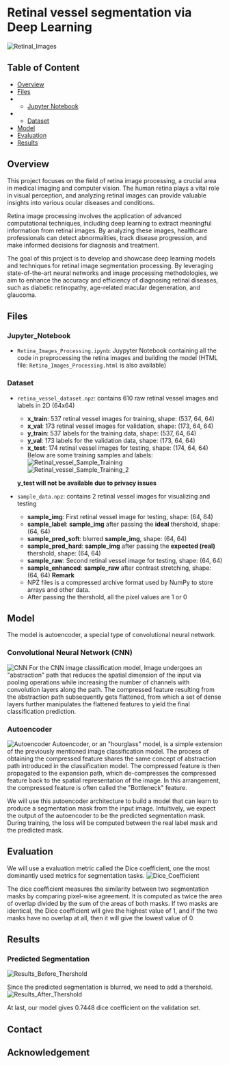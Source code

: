 # Retinal vessel segmentation via Deep Learning

![Retinal_Images](https://github.com/Cheung-Chak-Hang-Billy/Retina-Images-Processing/assets/148378750/9c53d40e-9f4e-41b7-b4fe-422d1d724f10)

## Table of Content
- [Overview](#Overview)
- [Files](#Files)
- - [Jupyter Notebook](#Jupyter_Notebook)
- - [Dataset](#Dataset)
- [Model](#Model)
- [Evaluation](#Evaluation)
- [Results](#Results)

## Overview
This project focuses on the field of retina image processing, a crucial area in medical imaging and computer vision. The human retina plays a vital role in visual perception, and analyzing retinal images can provide valuable insights into various ocular diseases and conditions.

Retina image processing involves the application of advanced computational techniques, including deep learning to extract meaningful information from retinal images. By analyzing these images, healthcare professionals can detect abnormalities, track disease progression, and make informed decisions for diagnosis and treatment.

The goal of this project is to develop and showcase deep learning models and techniques for retinal image segmentation processing. By leveraging state-of-the-art neural networks and image processing methodologies, we aim to enhance the accuracy and efficiency of diagnosing retinal diseases, such as diabetic retinopathy, age-related macular degeneration, and glaucoma.

## Files
### Jupyter_Notebook
- ```Retina_Images_Processing.ipynb```: Juypyter Notebook containing all the code in preprocessing the retina images and building the model
(HTML file: ```Retina_Images_Processing.html``` is also available)

### Dataset
- ```retina_vessel_dataset.npz```: contains 610 raw retinal vessel images and labels in 2D (64x64)
  - **x_train**: 537 retinal vessel images for training, shape: (537, 64, 64)
  - **x_val**: 173 retinal vessel images for validation, shape: (173, 64, 64)
  - **y_train**: 537 labels for the training data, shape: (537, 64, 64)
  - **y_val**: 173 labels for the validation data, shape: (173, 64, 64)
  - **x_test**: 174 retinal vessel images for testing, shape: (174, 64, 64)
Below are some training samples and labels:
![Retinal_vessel_Sample_Training](https://github.com/Cheung-Chak-Hang-Billy/Retina-Images-Processing/assets/148378750/1c6c980b-6ba6-4f16-a004-15b7ab0a84f5)
![Retinal_vessel_Sample_Training_2](https://github.com/Cheung-Chak-Hang-Billy/Retina-Images-Processing/assets/148378750/4e17bdb6-7d00-438c-855c-3d66f7976a50)


  **y_test will not be available due to privacy issues** 

- ```sample_data.npz```: contains 2 retinal vessel images for visualizing and testing
  - **sample_img**: First retinal vessel image for testing, shape: (64, 64)
  - **sample_label**: **sample_img** after passing the **ideal** thershold, shape: (64, 64)
  - **sample_pred_soft**: blurred **sample_img**, shape: (64, 64)
  - **sample_pred_hard**: **sample_img** after passing the **expected (real)** thershold, shape: (64, 64)
  - **sample_raw**: Second retinal vessel image for testing, shape: (64, 64)
  - **sample_enhanced**: **sample_raw** after contrast stretching, shape: (64, 64)
  **Remark**
  - NPZ files is a compressed archive format used by NumPy to store arrays and other data.
  -  After passing the thershold, all the pixel values are 1 or 0

## Model
 The model is autoencoder, a special type of convolutional neural network.
### Convolutional Neural Network (CNN)
![CNN](https://github.com/Cheung-Chak-Hang-Billy/Retina-Images-Processing/assets/148378750/d0e15eab-f15d-4470-81dd-e8a90c0bac92)
For the CNN image classification model, Image undergoes an "abstraction" path that reduces the spatial dimension of the input via pooling operations while increasing the number of channels with convolution layers along the path. The compressed feature resulting from the abstraction path subsequently gets flattened, from which a set of dense layers further manipulates the flattened features to yield the final classification prediction.

### Autoencoder
![Autoencoder](https://github.com/Cheung-Chak-Hang-Billy/Retina-Images-Processing/assets/148378750/8dadee0a-2099-42bf-ad62-3bbe68f7d353)
Autoencoder, or an "hourglass" model, is a simple extension of the previously mentioned image classification model. The process of obtaining the compressed feature shares the same concept of abstraction path introduced in the classification model. The compressed feature is then propagated to the expansion path, which de-compresses the compressed feature back to the spatial representation of the image. In this arrangement, the compressed feature is often called the "Bottleneck" feature.

We will use this autoencoder architecture to build a model that can learn to produce a segmentation mask from the input image. Intuitively, we expect the output of the autoencoder to be the predicted segmentation mask. During training, the loss will be computed between the real label mask and the predicted mask.

## Evaluation
We will use a evaluation metric called the Dice coefficient, one the most dominantly used metrics for segmentation tasks.
![Dice_Coefficient](https://github.com/Cheung-Chak-Hang-Billy/Retina-Images-Processing/assets/148378750/5ba0a5c5-a682-4a0d-abbc-e3feaeb14fad)

The dice coefficient measures the similarity between two segmentation masks by comparing pixel-wise agreement. It is computed as twice the area of overlap divided by the sum of the areas of both masks. If two masks are identical, the Dice coefficient will give the highest value of 1, and if the two masks have no overlap at all, then it will give the lowest value of 0.

## Results
### Predicted Segmentation
![Results_Before_Thershold](https://github.com/Cheung-Chak-Hang-Billy/Retina-Images-Processing/assets/148378750/e6e335fa-6d2a-451f-925e-324ecf77093a)

Since the predicted segmentation is blurred, we need to add a thershold.
![Results_After_Thershold](https://github.com/Cheung-Chak-Hang-Billy/Retina-Images-Processing/assets/148378750/5de345d5-f7be-4ebb-a6d9-2de545063419)

At last, our model gives  0.7448 dice coefficient on the validation set.
## Contact

## Acknowledgement

